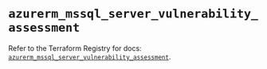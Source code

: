 # `azurerm_mssql_server_vulnerability_assessment`

Refer to the Terraform Registry for docs: [`azurerm_mssql_server_vulnerability_assessment`](https://registry.terraform.io/providers/hashicorp/azurerm/4.1.0/docs/resources/mssql_server_vulnerability_assessment).
